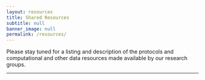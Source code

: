 ```yaml
---
layout: resources
title: Shared Resources
subtitle: null
banner_image: null
permalink: /resources/
---
```


Please stay tuned for a listing and description of the protocols and computational and other data resources made available by our research groups.

------------
